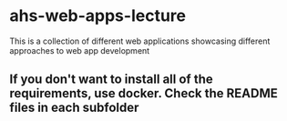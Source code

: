 # ahs-web-apps-lecture
This is a collection of different web applications showcasing different approaches to web app development

## If you don't want to install all of the requirements, use docker. Check the README files in each subfolder
